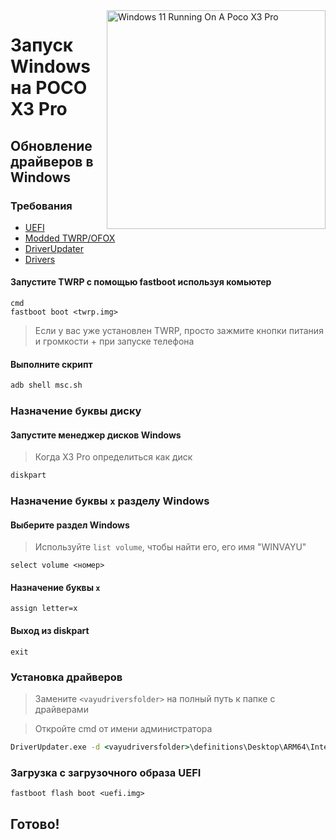 <img align="right" src="https://github.com/wormstest/src_vayu_windows/blob/main/2Poco X3 Pro Windows.png" width="350" alt="Windows 11 Running On A Poco X3 Pro">


# Запуск Windows на POCO X3 Pro

## Обновление драйверов в Windows

### Требования

- [UEFI](https://github.com/degdag/edk2-msm/releases/latest)
- [Modded TWRP/OFOX](../../../../releases/Recoveries)
- [DriverUpdater](https://github.com/WOA-Project/DriverUpdater/releases/latest)
- [Drivers](https://github.com/degdag/Vayu-Drivers/releases/latest)

#### Запустите TWRP с помощью fastboot используя комьютер

```
cmd
fastboot boot <twrp.img>
```

> Если у вас уже установлен TWRP, просто зажмите кнопки питания и громкости + при запуске телефона


#### Выполните скрипт

```cmd
adb shell msc.sh
```

### Назначение буквы диску

#### Запустите менеджер дисков Windows

> Когда X3 Pro определиться как диск

```cmd
diskpart
```


### Назначение буквы `x` разделу Windows

#### Выберите раздел Windows
> Используйте `list volume`, чтобы найти его, его имя "WINVAYU"

```diskpart
select volume <номер>
```

#### Назначение буквы `x`
```diskpart
assign letter=x
```

#### Выход из diskpart
```diskpart
exit
```


### Установка драйверов
> Замените `<vayudriversfolder>` на полный путь к папке с драйверами

> Откройте cmd от имени администратора


```cmd
DriverUpdater.exe -d <vayudriversfolder>\definitions\Desktop\ARM64\Internal\vayu.txt -r <vayudriversfolder> -p X:
```


### Загрузка с загрузочного образа UEFI

```
fastboot flash boot <uefi.img>
```

## Готово!